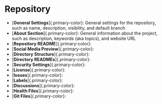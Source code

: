 # Repository



- [**General Settings**]{.primary-color}: General settings for the repository,
  such as name, description, visibility, and default branch
- [**About Section**]{.primary-color}: General information about the project,
  such as description, keywords (aka topics), and website URL
- [**Repository README**]{.primary-color}:
- [**Social Media Preview**]{.primary-color}:
- [**Directory Structure**]{.primary-color}:
- [**Directory READMEs**]{.primary-color}:
- [**Security Settings**]{.primary-color}:
- [**License**]{.primary-color}:
- [**Issues**]{.primary-color}:
- [**Labels**]{.primary-color}:
- [**Discussions**]{.primary-color}:
- [**Health Files**]{.primary-color}:
- [**Git Files**]{.primary-color}:

